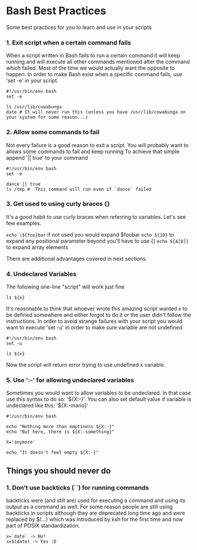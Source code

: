 # Bash Best Practices

Some best practices for you to learn and use in your scripts

### 1. Exit script when a certain command fails

When a script written in Bash fails to run a certain command it will keep
running and will execute all other commands mentioned after the command which failed.
Most of the time we would actually want the opposite to happen.
In order to make Bash exist when a specific command fails, use 'set -e' in your script.

```
#!/usr/bin/env bash
set -e

ls /usr/lib/cowabunga
date # It will never run this (unless you have /usr/lib/cowabunga on your system for some reason...)
```

### 2. Allow some commands to fail

Not every failure is a good reason to exit a script.
You will probably want to allows some commands to fail and keep running
To achieve that simple append '|| true' to your command

```
#!/usr/bin/env bash
set -e

dance || true
ls /tmp #  This command will run even if `dance` failed
```

### 3. Get used to using curly braces {}

It's a good habit to use curly braces when
referring to variables. Let's see few examples.

`echo \${foo}bar` if not used you would expand \$foobar
`echo ${10}` to expand any positional parameter beyond you'll have to use {}
`echo ${A[0]}` to expand array elements

There are additional advantages covered in next sections.

### 4. Undeclared Variables

The following one-line "script" will work just fine

```
ls ${x}
```

It's reasonable to think that whoever wrote this amazing script
wanted x to be defined somewhere and either forgot to do it or the
user didn't follow the instructions.
In order to avoid strange failures with your script you would
want to execute 'set -u' in order to make sure variable are not
undefined

```
#!/usr/bin/env bash
set -u

ls ${x}
```

Now the script will return error trying to use undefined x variable.

### 5. Use ':-' for allowing undeclared variables

Sometimes you would want to allow variables to be undeclared.
In that case use this syntax to do so: '\${X:-}'.
You can also set default value if variable is undeclared
like this: '\${X:-mario}'

```
#!/usr/bin/env bash

echo "Nothing more than emptiness ${X:-}"
echo "But here, there is ${X:-something}"

X='anymore'

echo "It doesn't feel empty ${X:-}"
```

## Things you should never do

### 1. Don't use backticks (``) for running commands

backticks were (and still are) used for executing a command and using its
output as a command as well. For some reason people are still using backticks
in scripts although they are deprecated long time ago and were replaced
by \$(...) which was introduced by ksh for the first time and now part of
POSIX standardization.

```
x=`date` -> No!
x=$(date) -> Yes :D
```
